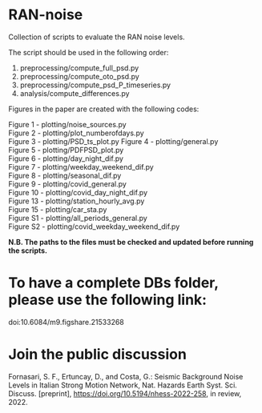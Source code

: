 # RAN-noise
Collection of scripts to evaluate the RAN noise levels.

The script should be used in the following order:
1. preprocessing/compute_full_psd.py
2. preprocessing/compute_oto_psd.py
3. preprocessing/compute_psd_P_timeseries.py
4. analysis/compute_differences.py

Figures in the paper are created with the following codes:

Figure 1 - plotting/noise_sources.py \
Figure 2 - plotting/plot_numberofdays.py \
Figure 3 - plotting/PSD_ts_plot.py
Figure 4 - plotting/general.py \
Figure 5 - plotting/PDFPSD_plot.py \
Figure 6 - plotting/day_night_dif.py \
Figure 7 - plotting/weekday_weekend_dif.py \
Figure 8 - plotting/seasonal_dif.py \
Figure 9 - plotting/covid_general.py \
Figure 10 - plotting/covid_day_night_dif.py \
Figure 13 - plotting/station_hourly_avg.py \
Figure 15 - plotting/car_sta.py \
Figure S1 - plotting/all_periods_general.py \
Figure S2 - plotting/covid_weekday_weekend_dif.py

**N.B. The paths to the files must be checked and updated before running the scripts.**

# To have a complete DBs folder, please use the following link:

doi:10.6084/m9.figshare.21533268

# Join the public discussion
Fornasari, S. F., Ertuncay, D., and Costa, G.: Seismic Background Noise Levels in Italian Strong Motion Network, Nat. Hazards Earth Syst. Sci. Discuss. [preprint], https://doi.org/10.5194/nhess-2022-258, in review, 2022.
